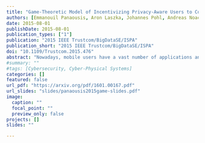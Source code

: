```yaml
---
title: "Game-Theoretic Model of Incentivizing Privacy-Aware Users to Consent to Location Tracking"
authors: [Emmanouil Panaousis, Aron Laszka, Johannes Pohl, Andreas Noack, Tansu Alpcan]
date: 2015-08-01
publishDate: 2015-08-01
publication_types: ["1"]
publication: "2015 IEEE Trustcom/BigDataSE/ISPA"
publication_short: "2015 IEEE Trustcom/BigDataSE/ISPA"
doi: "10.1109/Trustcom.2015.476"
abstract: "Nowadays, mobile users have a vast number of applications and services at their disposal. Each of these might impose some privacy threats on users' \"Personally Identifiable Information\" (PII). Location privacy is a crucial part of PII, and as such, privacy-aware users wish to maximize it. This privacy can be, for instance, threatened by a company, which collects users' traces and shares them with third parties. To maximize their location privacy, users can decide to get offline so that the company cannot localize their devices. The longer a user stays connected to a network, the more services he might receive, but his location privacy decreases. In this paper, we analyze the trade-off between location privacy, the level of services that a user experiences, and the profit of the company. To this end, we formulate a Stackelberg Bayesian game between the User (follower) and the Company (leader). We present theoretical results characterizing the equilibria of the game. To the best of our knowledge, our work is the first to model the economically rational decision-making of the service provider (i.e., the Company) in conjunction with the rational decision making of users who wish to protect their location privacy. To evaluate the performance of our approach, we have used real-data from a testbed, and we have also shown that the game-theoretic strategy of the Company outperforms non-strategic methods. Finally, we have considered different User privacy types, and have determined the service level that incentivizes the User to stay connected as long as possible."
#summary: ""
#tags: [Cybersecurity, Cyber-Physical Systems]
categories: []
featured: false
url_pdf: "https://arxiv.org/pdf/1601.00167.pdf"
url_slides: "slides/panaousis2015game-slides.pdf"
image:
  caption: ""
  focal_point: ""
  preview_only: false
projects: []
slides: ""

---
```

